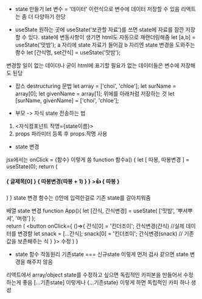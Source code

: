 * state 만들기
let 변수 = '데이터' 이런식으로 변수에 데이터 저장할 수 있음
리액트는 좀 더 다양하기 한당

* useState
원하는 곳에 useState('보관할 자료')를 쓰면 state에 자료를 잠깐 저장할 수 있다.
state에 변동사항이 생기면 html도 자동으로 재랜더링해줌
let [a,b] = useState('맛밤');
a 자리에 state 자료가 들어감
b 자리엔 state 변경을 도와주는 함수
let [간식명, set간식] = useState('맛밤');

변경할 일이 없는 데이더나 굳이 html에 표기할 필요가 없는 데이터들은 변수에 저장해도 된당

* 잡스 destructuring 문법
let array = ['choi', 'chloe'];
let surName = array[0];
let givenName = array[1];
위에를 아래처럼 저장하는 것
let [surName, givenName] = ['choi', 'chloe'];

* 부모 -> 자식 state 전송하는 법
1. <자식컴포넌트 작명={state이름}>
2. props 파라미터 등록 후 props.작명 사용

* state 변경
<div onClick={함수}>
jsx에서는 onClick = {함수} 이렇게 씀
    function 함수a() {
        let [ 따봉, 따봉변경 ] = useState(0); 
        return (
            <h4> { 글제목[0] } <span onClick={ ()=>{ 따봉변경(따봉 + 1) } } >👍</span> { 따봉 }</h4>
        )
    }
state 변경 함수는 ()안에 입력한걸로 기존 state를 갈아치워줌

배열 state 변경
function App(){
  let [간식, 간식변경] = useState( ['맛밤', '뿌셔뿌셔', '머랭'] );  
  return (
    <button onClick={ ()=>{ 
        간식[0] = '킨더조이';
        간식변경(간식)
        //실제 데이터를 변경함
        let snack = [...간식];
        snack[0] = '킨더조이';
        간식변경(snack)
        // 기존 값을 보존해주는 식
    } }> 수정 </button>
  )
}

* state 함수 작동원리
기존state === 신규state 이렇게 먼저 검사
같으면 state 변경을 해주지 않음

리액트에서 array/object state를 수정하고 싶으면 독립적인 카피본을 만들어서 수정하는게 좋음 
[...기존state] 이렇게나
{...기존state} 이렇게 하면 독립적인 카피 하나 생성